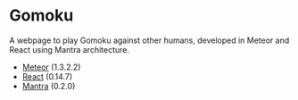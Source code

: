# Gomoku
A webpage to play Gomoku against other humans, developed in Meteor and React using Mantra architecture.

* [Meteor](https://www.meteor.com/) (1.3.2.2)
* [React](https://facebook.github.io/react/) (0.14.7)
* [Mantra](http://kadirahq.github.io/mantra/) (0.2.0)
